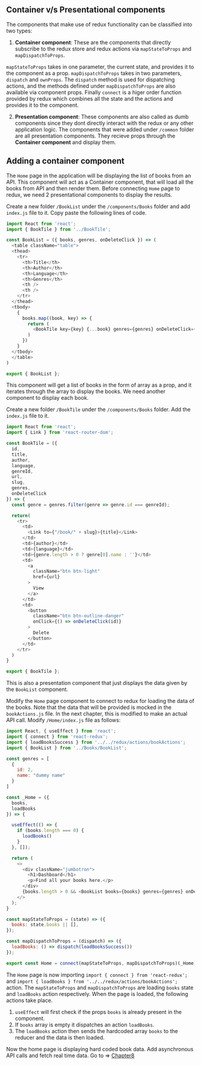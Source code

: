 ## Container v/s Presentational components

The components that make use of redux functionality can be classified into two types:

1. **Container component**: These are the components that directly subscribe to the redux store and redux actions via `mapStateToProps` and `mapDispatchToProps`. 

`mapStateToProps` takes in one parameter, the current state, and provides it to the component as a prop.
`mapDispatchToProps` takes in two parameters, `dispatch` and `ownProps`. The `dispatch` method is used for dispatching actions, and the methods defined under `mapDispatchToProps` are also available via component props. Finally `connect` is a higer order function provided by redux which combines all the state and the actions and provides it to the component.

2. **Presentation component**: These components are also called as dumb components since they dont directly interact with the redux or any other application logic. The components that were added under `/common` folder are all presentation components. They recieve props through the **Container component** and display them.

## Adding a container component 

The `Home` page in the application will be displaying the list of books from an API. This component will act as a Container component, that will load all the books from API and then render them. Before connecting `Home` page to redux, we need 2 presentational components to display the results.

Create a new folder `/BookList` under the `/components/Books` folder and add `index.js` file to it. Copy paste the following lines of code.

```javascript
import React from 'react';
import { BookTile } from '../BookTile';

const BookList = ({ books, genres, onDeleteClick }) => (
  <table className="table">
  <thead>
    <tr>
      <th>Title</th>
      <th>Author</th>
      <th>Language</th>
      <th>Genres</th>
      <th />
      <th />
    </tr>
  </thead>
  <tbody>
    {
      books.map((book, key) => {
        return (
          <BookTile key={key} {...book} genres={genres} onDeleteClick={onDeleteClick} />
        )
      })
    }
  </tbody>
  </table>
)

export { BookList };
```

This component will get a list of books in the form of array as a prop, and it iterates through the array to display the books. We need another component to display each book.


Create a new folder `/BookTile` under the `/components/Books` folder. Add the `index.js` file to it. 

```javascript
import React from 'react';
import { Link } from 'react-router-dom';

const BookTile = ({
  id,
  title,
  author,
  language,
  genreId,
  url,
  slug,
  genres,
  onDeleteClick
}) => {
  const genre = genres.filter(genre => genre.id === genreId);

  return(
    <tr>
      <td>
        <Link to={"/book/" + slug}>{title}</Link>
      </td>
      <td>{author}</td>
      <td>{language}</td>
      <td>{genre.length > 0 ? genre[0].name : ''}</td>
      <td>
        <a
          className="btn btn-light"
          href={url}
        >
          View
        </a>
      </td>
      <td>
        <button
          className="btn btn-outline-danger"
          onClick={() => onDeleteClick(id)}
        >
          Delete
        </button>
      </td>
    </tr>
  )
}

export { BookTile };
```

This is also a presentation component that just displays the data given by the `BookList` component.

Modify the `Home` page component to connect to redux for loading the data of the books. Note that the data that will be provided is mocked in the `bookActions.js` file. In the next chapter, this is modified to make an actual API call. Modify `/Home/index.js` file as follows:

```javascript
import React, { useEffect } from 'react';
import { connect } from 'react-redux';
import { loadBooksSuccess } from '../../redux/actions/bookActions';
import { BookList } from '../Books/BookList';

const genres = [
  {
    id: 2,
    name: "dummy name"
  }
]

const _Home = ({
  books,
  loadBooks
}) => {

  useEffect(() => {
    if (books.length === 0) {
      loadBooks()
    }
  }, []); 

  return (
    <>
      <div className="jumbotron">
        <h1>Dashboard</h1>
        <p>Find all your books here.</p> 
      </div>
      {books.length > 0 && <BookList books={books} genres={genres} onDeleteClick={() => { /* do something */}} />}
    </>
  );
}

const mapStateToProps = (state) => ({
  books: state.books || [],
});

const mapDispatchToProps = (dispatch) => ({
  loadBooks: () => dispatch(loadBooksSuccess())
});

export const Home = connect(mapStateToProps, mapDispatchToProps)(_Home);
```

The `Home` page is now importing `import { connect } from 'react-redux';` and `import { loadBooks } from '../../redux/actions/bookActions';` action. The `mapStateToProps` and `mapDispatchToProps` are loading `books` state and `loadBooks` action respectively. When the page is loaded, the following actions take place.

1. `useEffect` will first check if the props `books` is already present in the component. 
2. If `books` array is empty it dispatches an action `loadBooks`. 
3. The `loadBooks` action then sends the hardcoded array `books` to the reducer and the data is then loaded.


Now the home page is displaying hard coded book data. Add asynchronous API calls and fetch real time data. Go to => [Chapter8](/lessons/chapter8.md)